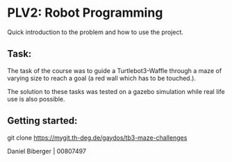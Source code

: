 PLV2: Robot Programming
==============================================================

Quick introduction to the problem and how to use the project.

Task:
---

The task of the course was to guide a Turtlebot3-Waffle through a maze of varying size to reach a goal (a red wall which has to be touched.).

The solution to these tasks was tested on a gazebo simulation while real life use is also possible.

Getting started:
---

  git clone https://mygit.th-deg.de/gaydos/tb3-maze-challenges


Daniel Biberger | 00807497


